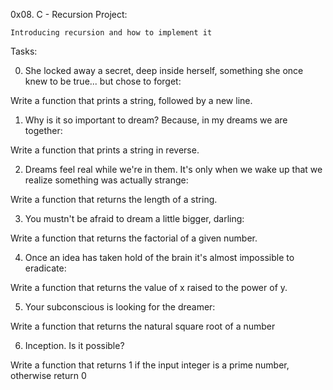 0x08. C - Recursion Project:

    Introducing recursion and how to implement it


Tasks:

0. She locked away a secret, deep inside herself, something she once knew to be true... but chose to forget:

Write a function that prints a string, followed by a new line.

1. Why is it so important to dream? Because, in my dreams we are together:

Write a function that prints a string in reverse.

2. Dreams feel real while we're in them. It's only when we wake up that we realize something was actually strange:

Write a function that returns the length of a string.

3. You mustn't be afraid to dream a little bigger, darling:

Write a function that returns the factorial of a given number.

4. Once an idea has taken hold of the brain it's almost impossible to eradicate:

Write a function that returns the value of x raised to the power of y.

5. Your subconscious is looking for the dreamer:

Write a function that returns the natural square root of a number

6. Inception. Is it possible?

Write a function that returns 1 if the input integer is a prime number, otherwise return 0


